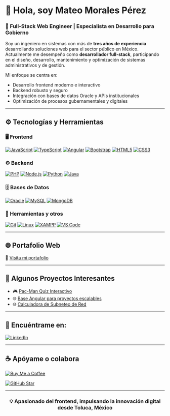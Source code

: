 # 👋 Hola, soy Mateo Morales Pérez
### 🚀 Full-Stack Web Engineer | Especialista en Desarrollo para Gobierno

Soy un ingeniero en sistemas con más de **tres años de experiencia** desarrollando soluciones web para el sector público en México. Actualmente me desempeño como **desarrollador full-stack**, participando en el diseño, desarrollo, mantenimiento y optimización de sistemas administrativos y de gestión.

Mi enfoque se centra en:
- Desarrollo frontend moderno e interactivo
- Backend robusto y seguro
- Integración con bases de datos Oracle y APIs institucionales
- Optimización de procesos gubernamentales y digitales

---

## ⚙️ Tecnologías y Herramientas

### 🖥️ Frontend
[![JavaScript](https://img.shields.io/badge/JavaScript-F7DF1E?style=for-the-badge&logo=javascript&logoColor=black)]()
[![TypeScript](https://img.shields.io/badge/TypeScript-3178C6?style=for-the-badge&logo=typescript&logoColor=white)]()
[![Angular](https://img.shields.io/badge/Angular-DD0031?style=for-the-badge&logo=angular&logoColor=white)]()
[![Bootstrap](https://img.shields.io/badge/Bootstrap-563D7C?style=for-the-badge&logo=bootstrap&logoColor=white)]()
[![HTML5](https://img.shields.io/badge/HTML5-E34F26?style=for-the-badge&logo=html5&logoColor=white)]()
[![CSS3](https://img.shields.io/badge/CSS3-1572B6?style=for-the-badge&logo=css3&logoColor=white)]()

### ⚙️ Backend
[![PHP](https://img.shields.io/badge/PHP-777BB4?style=for-the-badge&logo=php&logoColor=white)]()
[![Node.js](https://img.shields.io/badge/Node.js-339933?style=for-the-badge&logo=node.js&logoColor=white)]()
[![Python](https://img.shields.io/badge/Python-3776AB?style=for-the-badge&logo=python&logoColor=white)]()
[![Java](https://img.shields.io/badge/Java-007396?style=for-the-badge&logo=java&logoColor=white)]()

### 🗄️ Bases de Datos
[![Oracle](https://img.shields.io/badge/Oracle-F80000?style=for-the-badge&logo=oracle&logoColor=white)]()
[![MySQL](https://img.shields.io/badge/MySQL-4479A1?style=for-the-badge&logo=mysql&logoColor=white)]()
[![MongoDB](https://img.shields.io/badge/MongoDB-47A248?style=for-the-badge&logo=mongodb&logoColor=white)]()

### 🧰 Herramientas y otros
[![Git](https://img.shields.io/badge/Git-F05032?style=for-the-badge&logo=git&logoColor=white)]()
[![Linux](https://img.shields.io/badge/Linux-FCC624?style=for-the-badge&logo=linux&logoColor=black)]()
[![XAMPP](https://img.shields.io/badge/XAMPP-FB7A24?style=for-the-badge&logo=xampp&logoColor=white)]()
[![VS Code](https://img.shields.io/badge/VS_Code-007ACC?style=for-the-badge&logo=visual-studio-code&logoColor=white)]()

---

## 🌐 Portafolio Web

🔗 [Visita mi portafolio](https://mateomoralesp.github.io/portafolio/)

---

## 🧠 Algunos Proyectos Interesantes

- 🎮 [Pac-Man Quiz Interactivo](https://mateomoralesp.github.io/Pac-Man/)
- 🌐 [Base Angular para proyectos escalables](https://mateomoralesp.github.io/Angular-base/)
- 🌐 [Calculadora de Subneteo de Red](https://mateomoralesp.github.io/subneteo/)

---

## 💼 Encuéntrame en:

[![LinkedIn](https://img.shields.io/badge/LinkedIn-Mateo%20Morales%20Pérez-0077B5?style=for-the-badge&logo=linkedin&logoColor=white)](https://www.linkedin.com/in/mateo-morales-p/)

---

## ☕ Apóyame o colabora

[![Buy Me a Coffee](https://img.shields.io/badge/Buy_Me_A_Coffee-apóyame-FFDD00?style=for-the-badge&logo=buy-me-a-coffee&logoColor=black)](https://www.buymeacoffee.com/MateoM)

[![GitHub Star](https://img.shields.io/badge/GitHub-Nómbrame_a_Star-yellow?style=for-the-badge&logo=github&logoColor=black)](https://stars.github.com/nominate/)

---

<h3 align="center">💡 Apasionado del frontend, impulsando la innovación digital desde Toluca, México</h3>
